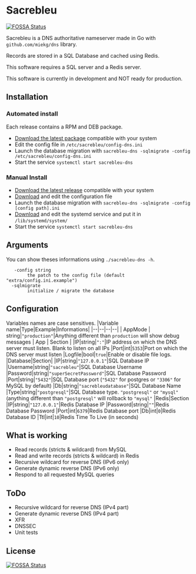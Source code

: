 # Sacrebleu
[![FOSSA Status](https://app.fossa.com/api/projects/git%2Bgithub.com%2Foutout14%2Fsacrebleu-dns.svg?type=shield)](https://app.fossa.com/projects/git%2Bgithub.com%2Foutout14%2Fsacrebleu-dns?ref=badge_shield)


Sacrebleu is a DNS authoritative nameserver made in Go with ``github.com/miekg/dns`` library. 

Records are stored in a SQL Database and cached using Redis.

This software requires a SQL server and a Redis server.

This software is currently in development and NOT ready for production.

## Installation 

### Automated install
Each release contains a RPM and DEB package. 
- [Download the latest package](https://github.com/outout14/sacrebleu-dns/releases/latest) compatible with your system 
- Edit the config file in ``/etc/sacrebleu/config-dns.ini`` 
- Launch the database migration with ``sacrebleu-dns -sqlmigrate -config /etc/sacrebleu/config-dns.ini``
- Start the service ``systemctl start sacrebleu-dns`` 

### Manual Install
- [Download the latest release](https://github.com/outout14/sacrebleu-dns/releases/latest) compatible with your system 
- [Download](https://raw.githubusercontent.com/outout14/sacrebleu-dns/main/extra/config.ini.example) and edit the configuration file  
- Launch the database migration with ``sacrebleu-dns -sqlmigrate -config [config path].ini``
- [Download](https://raw.githubusercontent.com/outout14/sacrebleu-dns/main/extra/sacrebleu-dns.service) and edit the systemd service and put it in ``/lib/systemd/system/`` 
- Start the service ``systemctl start sacrebleu-dns`` 

## Arguments 
You can show theses informations using ``./sacrebleu-dns -h``.
``` 
   -config string
        the patch to the config file (default "extra/config.ini.example")
  -sqlmigrate
        initialize / migrate the database
``` 

## Configuration 
Variables names are case sensitives.
|Variable name|Type|Example|Informations|
|--|--|--|--|
| AppMode | string|``"production"``|Anything different than ``production`` will show debug messages
| App | Section |
|IP|string|``":"``|IP address on which the DNS server must listen. Blank to listen on all IPs 
|Port|int|``5353``|Port on which the DNS server must listen
|Logfile|bool|``true``|Enable or disable file logs.
|Database|Section|
|IP|string|``"127.0.0.1"``|SQL Database IP 
|Username|string|``"sacrebleu"``|SQL Database Username
|Password|string|``"superSecretPassword"``|SQL Database Password
|Port|string|``"5432"``|SQL Database port (``"5432"`` for postgres or ``"3306"`` for MySQL by default)
|Db|string|``"sacrebleudatabase"``|SQL Database Name 
|Type|string|``"postgresql"``|SQL Database type. ``"postgresql"`` or ``"mysql"`` (anything different than ``"postgresql"`` will rollback to ``"mysql"``
|Redis|Section
|IP|string|``"127.0.0.1"``|Redis Database IP 
|Password|string|``""``|Redis Database Password
|Port|int|``6379``|Redis Database port
|Db|int|``0``|Redis Database ID
|Ttl|int|``10``|Redis Time To Live (in seconds)

## What is working 
- Read records (stricts & wildcard) from MySQL
- Read and write records (stricts & wildcard) in Redis
- Recursive wildcard for reverse DNS (IPv6 only) 
- Generate dynamic reverse DNS (IPv6 only)
- Respond to all requested MySQL queries 

## ToDo
- Recursive wildcard for reverse DNS (IPv4 part) 
- Generate dynamic reverse DNS (IPv4 part)
- XFR 
- DNSSEC 
- Unit tests 


## License
[![FOSSA Status](https://app.fossa.com/api/projects/git%2Bgithub.com%2Foutout14%2Fsacrebleu-dns.svg?type=large)](https://app.fossa.com/projects/git%2Bgithub.com%2Foutout14%2Fsacrebleu-dns?ref=badge_large)
